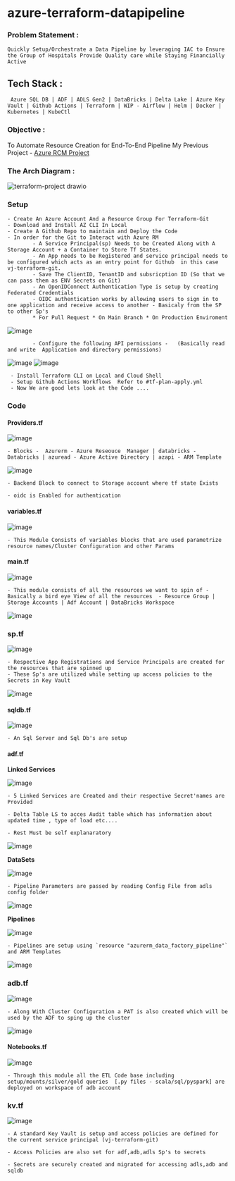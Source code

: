 # azure-terraform-datapipeline

### Problem Statement : 
    Quickly Setup/Orchestrate a Data Pipeline by leveraging IAC to Ensure the Group of Hospitals Provide Quality care while Staying Financially Active  
    

## Tech Stack :
     Azure SQL DB | ADF | ADLS Gen2 | DataBricks | Delta Lake | Azure Key Vault | Github Actions | Terraform | WIP - Airflow | Helm | Docker | Kubernetes | KubeCtl

     
### Objective :
   
   To Automate Resource Creation for End-To-End Pipeline My Previous Project - [Azure RCM Project](https://github.com/Vijaykrishna94/azure_rcm_project)

### The Arch Diagram :


 ![terraform-project drawio](https://github.com/user-attachments/assets/b89d76ac-43e0-45dd-86ce-3447da5fafd5)

     

### Setup
    - Create An Azure Account And a Resource Group For Terraform-Git
    - Download and Install AZ CLI In Local
    - Create A Github Repo to maintain and Deploy the Code
    - In order for the Git to Interact with Azure RM 
            - A Service Principal(sp) Needs to be Created Along with A Storage Account + a Container to Store Tf States.
            - An App needs to be Registered and service principal needs to be configured which acts as an entry point for Github  in this case vj-terraform-git.
            - Save The ClientID, TenantID and subsricption ID (So that we can pass them as ENV Secrets on Git)
            - An OpenIDConnect Authentication Type is setup by creating Federated Credentials 
            - OIDC authentication works by allowing users to sign in to one application and receive access to another - Basicaly from the SP to other Sp's
            * For Pull Request * On Main Branch * On Production Enviroment 

 ![image](https://github.com/user-attachments/assets/34b1140e-8174-4a7f-a37c-320dbf72ba3b)


            - Configure the following API permissions -   (Basically read and write  Application and directory permissions)

            
 ![image](https://github.com/user-attachments/assets/23955051-c57f-41e3-9c43-fb0fc90e09be)
 ![image](https://github.com/user-attachments/assets/c60e1a33-0f4c-4782-a05e-139b1e8be9b7)
   
     - Install Terraform CLI on Local and Cloud Shell  
     - Setup Github Actions Workflows  Refer to #tf-plan-apply.yml
     - Now We are good lets look at the Code ....
  
### Code
#### Providers.tf
        
        
![image](https://github.com/user-attachments/assets/5ca72e2e-06c6-42a5-b16d-27ba332517c8)


    - Blocks -  Azurerm - Azure Reseouce  Manager | databricks - Databricks | azuread - Azure Active Directory | azapi - ARM Template 

        
![image](https://github.com/user-attachments/assets/42aba8db-521e-41e0-8874-fe92dc4c9401)


    - Backend Block to connect to Storage account where tf state Exists 

    - oidc is Enabled for authentication 

#### variables.tf

        
![image](https://github.com/user-attachments/assets/b8d710cd-3b80-4309-b521-fb6a7b28c138)
        

    - This Module Consists of variables blocks that are used parametrize resource names/Cluster Configuration and other Params

#### main.tf

         
![image](https://github.com/user-attachments/assets/e3c8d35a-f6d2-4832-a9f4-52c3f03dbff1)
         

    - This module consists of all the resources we want to spin of - Basically a bird eye View of all the resources  - Resource Group | Storage Accounts | Adf Account | DataBricks Workspace

![image](https://github.com/user-attachments/assets/fec4be47-884a-4260-b3a0-8a2545f7629c)


### sp.tf


![image](https://github.com/user-attachments/assets/1d42c0dc-7383-4e1d-80b6-32ca3eafdeca)

    - Respective App Registrations and Service Principals are created for the resources that are spinned up  
    - These Sp's are utilized while setting up access policies to the Secrets in Key Vault

![image](https://github.com/user-attachments/assets/4d2bc7de-7165-4f17-b4d9-b6b532929d29)




#### sqldb.tf


![image](https://github.com/user-attachments/assets/8b4e520e-fcb7-4fe2-b316-cabe86cf8212)

    - An Sql Server and Sql Db's are setup 
    

#### adf.tf

   **Linked Services**
   

![image](https://github.com/user-attachments/assets/cd09bdf1-87a3-470e-a939-9f63e0a6ffc6)



    - 5 Linked Services are Created and their respective Secret'names are Provided

    - Delta Table LS to acces Audit table which has information about updated time , type of load etc....

    - Rest Must be self explanaratory 



![image](https://github.com/user-attachments/assets/d350f0e6-dc52-4fd5-80f9-aa97a32a0346)


    
   **DataSets**

    
![image](https://github.com/user-attachments/assets/421ca2ed-e1e9-4565-925d-0c59d3f9e0f2)



    
    - Pipeline Parameters are passed by reading Config File from adls config folder



    
![image](https://github.com/user-attachments/assets/041249f3-ba90-4531-aa1d-680654ced66a)

    

   **Pipelines** 

    
![image](https://github.com/user-attachments/assets/482ffd2d-5b63-4b98-bcf0-5d8fa6bb1074)

 
    
    - Pipelines are setup using `resource "azurerm_data_factory_pipeline"` and ARM Templates



![image](https://github.com/user-attachments/assets/3a6400b2-97e1-4ad5-95b7-49cfc86bdc75)



### adb.tf



![image](https://github.com/user-attachments/assets/e697e399-d98b-4971-bc3d-905c277f66cd)

   
      

    - Along With Cluster Configuration a PAT is also created which will be used by the ADF to sping up the cluster

     


![image](https://github.com/user-attachments/assets/a2a0c84d-9f4d-45d8-810f-b1f0f3afffae)




#### Notebooks.tf



![image](https://github.com/user-attachments/assets/8f578b3d-7b2a-4b15-a7a2-a5a1bb179d47)


    

    
    - Through this module all the ETL Code base including  setup/mounts/silver/gold queries  [.py files - scala/sql/pyspark] are deployed on workspace of adb account

    









### kv.tf



![image](https://github.com/user-attachments/assets/33fc59a0-829a-4eeb-9692-1d01edb66c99)





    - A standard Key Vault is setup and access policies are defined for the current service principal (vj-terraform-git)

    - Access Policies are also set for adf,adb,adls Sp's to secrets

    - Secrets are securely created and migrated for accessing adls,adb and sqldb

    



     

      


    

    
    


        

    
